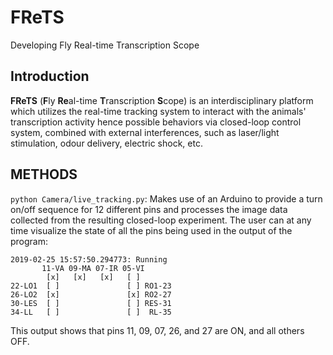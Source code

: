 # FReTS
Developing Fly Real-time Transcription Scope


## Introduction
**FReTS** (**F**ly **Re**al-time **T**ranscription **S**cope) is an interdisciplinary platform which utilizes the real-time tracking system to interact with the animals' transcription activity hence possible behaviors via closed-loop control system, combined with external interferences, such as laser/light stimulation, odour delivery, electric shock, etc.

## METHODS

`python Camera/live_tracking.py`: Makes use of an Arduino to provide a turn on/off sequence for 12 different pins and processes the image data collected from the resulting closed-loop experiment. The user can at any time visualize the state of all the pins being used in the output of the program:

```
2019-02-25 15:57:50.294773: Running
       11-VA 09-MA 07-IR 05-VI
        [x]   [x]   [x]   [ ]
22-LO1  [ ]               [ ] RO1-23
26-LO2  [x]               [x] RO2-27
30-LES  [ ]               [ ] RES-31
34-LL   [ ]               [ ]  RL-35
```
This output shows that pins 11, 09, 07, 26, and 27 are ON, and all others OFF.